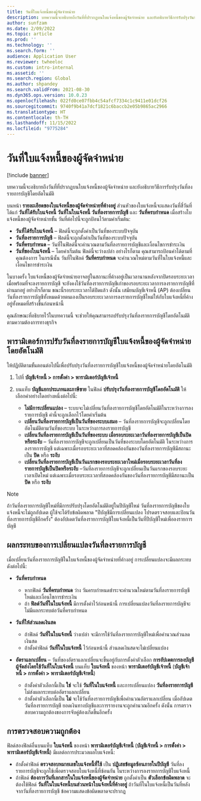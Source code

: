 ```yaml
---
title: วันที่ใบแจ้งหนี้ของผู้จัดจำหน่าย
description: บทความนี้จะอธิบายถึงวันที่ที่ปรากฏบนใบแจ้งหนี้ของผู้จัดจำหน่าย และยังอธิบายวิธีการรับปรุงวันที่ลงรายการบัญชีโดยอัตโนมัติ
author: sunfzam
ms.date: 2/09/2022
ms.topic: article
ms.prod: ''
ms.technology: ''
ms.search.form: ''
audience: Application User
ms.reviewer: twheeloc
ms.custom: intro-internal
ms.assetid: ''
ms.search.region: Global
ms.author: shpandey
ms.search.validFrom: 2021-08-30
ms.dyn365.ops.version: 10.0.23
ms.openlocfilehash: 022fd0ce07fbb4c54afcf7334c1c9411e01dcf26
ms.sourcegitcommit: 9740f9b41a7dcf1821c6baccb2e05b9865ac2966
ms.translationtype: HT
ms.contentlocale: th-TH
ms.lasthandoff: 11/15/2022
ms.locfileid: "9775284"
---
```

# <a name="vendor-invoice-dates"></a>วันที่ใบแจ้งหนี้ของผู้จัดจำหน่าย

[!include [banner](../includes/banner.md)]

บทความนี้จะอธิบายถึงวันที่ที่ปรากฏบนใบแจ้งหนี้ของผู้จัดจำหน่าย และยังอธิบายวิธีการรับปรุงวันที่ลงรายการบัญชีโดยอัตโนมัติ

บนหน้า **รายละเอียดของใบแจ้งหนี้ของผู้จัดจำหน่ายที่ค้างอยู่** ส่วนหัวของใบแจ้งหนี้จะแสดงวันที่สี่วันที่ได้แก่ **วันที่ได้รับใบแจ้งหนี้** **วันที่ในใบแจ้งหนี้** **วันที่ลงรายการบัญชี** และ **วันที่ครบกําหนด** เมื่อสร้างใบแจ้งหนี้ของผู้จัดจำหน่ายขั้น วันที่ต่อไปนี้จะถูกป้อนไว้ตามค่าเริ่มต้น:

- **วันที่ได้รับใบแจ้งหนี้** – ฟิลด์นี้จะถูกตั้งค่าเป็นวันที่ของระบบปัจจุบัน
- **วันที่ลงรายการบัญชี** – ฟิลด์นี้จะถูกตั้งค่าเป็นวันที่ของระบบปัจจุบัน 
- **วันที่ครบกำหนด** – วันที่ในฟิลด์นี้จะคํานวณตามวันที่ลงรายการบัญชีและเงื่อนไขการชำระเงิน
- **วันที่ของใบแจ้งหนี้** – โดยค่าเริ่มต้น ฟิลด์นี้จะว่างเปล่า อย่างไรก็ตาม คุณสามารถป้อนค่าได้ตามที่คุณต้องการ ในกรณีนั้น วันที่ในฟิลด์ **วันที่ครบกำหนด** จะคํานวณใหม่ตามวันที่ในใบแจ้งหนี้และเงื่อนไขการชำระเงิน

ในบางครั้ง ใบแจ้งหนี้ของผู้จัดจำหน่ายอาจอยู่ในสถานะที่ค้างอยู่เป็นเวลานานหลังจากปิดรอบระยะเวลา เมื่อพร้อมที่จะลงรายการบัญชี จะยังคงใช้วันที่ลงรายการบัญชีเก่าของรอบระยะเวลาการลงรายการบัญชีที่ผ่านมาอยู่ อย่างไรก็ตาม ขณะนี้รอบระยะเวลาได้ปิดแล้ว ดังนั้น เสมียนบัญชีเจ้าหนี้ (AP) ต้องเปลี่ยนวันที่ลงรายการบัญชีทั้งหมดด้วยตนเองเป็นรอบระยะเวลาการลงรายการบัญชีใหม่ให้กับใบแจ้งหนี้ที่ค้างอยู่ทั้งหมดที่สร้างขึ้นก่อนหน้านี้

คุณลักษณะที่อธิบายไว้ในบทความนี้ จะช่วยให้คุณสามารถปรับปรุงวันที่ลงรายการบัญชีโดยอัตโนมัติตามความต้องการทางธุรกิจ

## <a name="parameter-for-automatically-adjusting-the-vendor-invoice-posting-date"></a>พารามิเตอร์การปรับวันที่ลงรายการบัญชีใบแจ้งหนี้ของผู้จัดจำหน่ายโดยอัตโนมัติ

ให้ปฏิบัติตามขั้นตอนต่อไปนี้เพื่อปรับปรุงวันที่ลงรายการบัญชีใบแจ้งหนี้ของผู้จัดจำหน่ายโดยอัตโนมัติ

1.  ไปที่ **บัญชีเจ้าหนี้ \> การตั้งค่า \> พารามิเตอร์บัญชีเจ้าหนี้**
2.  บนแท็บ **บัญชีแยกประเภทและภาษีขาย** ในฟิลด์ **ปรับปรุงวันที่ลงรายการบัญชีโดยอัตโนมัติ** ให้เลือกค่าอย่างใดอย่างหนึ่งต่อไปนี้:

    - **ไม่มีการเปลี่ยนแปลง** – ระบบจะไม่เปลี่ยนวันที่ลงรายการบัญชีโดยอัตโนมัติในระหว่างการลงรายการบัญชี ค่านี้จะถูกเลือกไว้โดยค่าเริ่มต้น
    - **เปลี่ยนวันที่ลงรายการบัญชีเป็นวันที่ของระบบเสมอ** – วันที่ลงรายการบัญชีจะถูกเปลี่ยนโดยอัตโนมัติตามวันที่ของระบบ ในระหว่างการลงรายการบัญชี
    - **เปลี่ยนวันที่ลงรายการบัญชีเป็นวันที่ของระบบ เมื่อรอบระยะเวลาวันที่ลงรายการบัญชีเป็นปิดหรือระงับ** – วันที่ลงรายการบัญชีจะถูกเปลี่ยนเป็นวันที่ของระบบโดยอัตโนมัติ ในระหว่างการลงรายการบัญชี แต่เฉพาะเมื่อรอบระยะเวลาที่สอดคล้องกันของวันที่ลงรายการบัญชีมีสถานะเป็น **ปิด** หรือ **ระงับ**
    - **เปลี่ยนวันที่ลงรายการบัญชีเป็นวันแรกของรอบระยะเวลาใหม่เมื่อรอบระยะเวลาวันที่ลงรายการบัญชีเป็นปิดหรือระงับ** –วันที่ลงรายการบัญชีจะถูกเปลี่ยนเป็นวันแรกของรอบระยะเวลาเปิดใหม่ แต่เฉพาะเมื่อรอบระยะเวลาที่สอดคล้องกันของวันที่ลงรายการบัญชีมีสถานะเป็น **ปิด** หรือ **ระงับ**

> [!NOTE]
> ถ้าวันที่ลงรายการบัญชีใหม่ที่มีการปรับปรุงโดยอัตโนมัติอยู่ในปีบัญชีใหม่ วันที่ลงรายการบัญชีของใบแจ้งหนี้จะไม่ถูกอัปเดต ผู้ใช้จะได้รับข้อผิดพลาด "ปีบัญชีมีการเปลี่ยนแปลง โปรดตรวจสอบและป้อนวันที่ลงรายการบัญชีอีกครั้ง" ต้องอัปเดตวันที่ลงรายการบัญชีใบแจ้งหนี้เป็นวันที่ปีบัญชีใหม่เพื่อลงรายการบัญชี

## <a name="impact-of-posting-date-changes"></a>ผลกระทบของการเปลี่ยนแปลงวันที่ลงรายการบัญชี

เมื่อเปลี่ยนวันที่ลงรายการบัญชีในใบแจ้งหนี้ของผู้จัดจำหน่ายที่ค้างอยู่ การเปลี่ยนแปลงจะมีผลกระทบดังต่อไปนี้:

- **วันที่ครบกำหนด**

    - หากฟิลด์ **วันที่ครบกำหนด** ว่าง วันครบกำหนดชำระจะคํานวณใหม่ตามวันที่ลงรายการบัญชีใหม่และเงื่อนไขการชำระเงิน
    - ถ้า **ฟิลด์วันที่ในใบแจ้งหนี้** มีการตั้งค่าไว้ก่อนหน้านี้ การเปลี่ยนแปลงวันที่ลงรายการบัญชีจะไม่มีผลกระทบต่อวันที่ครบกําหนด

- **วันที่ให้ส่วนลดเงินสด**

    - ถ้าฟิลด์ **วันที่ในใบแจ้งหนี้** ว่างเปล่า จะมีการใช้วันที่ลงรายการบัญชีใหม่เพื่อคํานวณส่วนลดเงินสด
    - ถ้าตั้งค่าฟิลด์ **วันที่ในใบแจ้งหนี้** ไว้ก่อนหน้านี้ ส่วนลดเงินสดจะไม่เปลี่ยนแปลง

- **อัตราแลกเปลี่ยน** – วันที่ของอัตราแลกเปลี่ยนจะขึ้นอยู่กับการตั้งค่าตัวเลือก **การอัปเดตการลงบัญชีผู้จัดส่งโดยใช้วันที่ในใบแจ้งหนี้** บนแท็บ **ใบแจ้งหนี้** ของหน้า **พารามิเตอร์บัญชีเจ้าหนี้** (**บัญชีเจ้าหนี้ \> การตั้งค่า \> พารามิเตอร์บัญชีเจ้าหนี้**)

    - ถ้าตั้งค่าตัวเลือกนี้เป็น **ใช่** จะใช้ **วันที่ในใบแจ้งหนี้** และการเปลี่ยนแปลง **วันที่ลงรายการบัญชี** ไม่ส่งผลกระทบต่ออัตราแลกเปลี่ยน
    - ถ้าตั้งค่าตัวเลือกนี้เป็น **ไม่** จะใช้วันที่ลงรายการบัญชีเพื่อคํานวณอัตราแลกเปลี่ยน เมื่ออัปเดตวันที่ลงรายการบัญชี ยอดเงินทางบัญชีและการรายงานจะถูกคำนวณอีกครั้ง ดังนั้น การตรวจสอบความถูกต้องของการจับคู่ต้องเกิดขึ้นอีกครั้ง

## <a name="validation"></a>การตรวจสอบความถูกต้อง

ฟิลด์สองฟิลด์อื่นบนแท็บ **ใบแจ้งหนี้** ของหน้า **พารามิเตอร์บัญชีเจ้าหนี้** (**บัญชีเจ้าหนี้ \> การตั้งค่า \> พารามิเตอร์บัญชีเจ้าหนี้**) มีผลต่อการประมวลผลใบแจ้งหนี้:

- ถ้าตั้งค่าฟิลด์ **ตรวจสอบหมายเลขใบแจ้งหนี้ที่ใช้** เป็น **ปฏิเสธข้อมูลซ้อนภายในปีบัญชี** วันที่ลงรายการบัญชีจะถูกใช้เพื่อตรวจสอบใบแจ้งหนี้ที่ซ้อนกัน ในระหว่างการลงรายการบัญชีใบแจ้งหนี้
- ถ้าฟิลด์ **ต้องการวันที่เอกสารในใบแจ้งหนี้ของผู้จัดจำหน่าย** ถูกตั้งค่าเป็น **ตัวเลือกข้อผิดพลาด** จะต้องใช้ฟิลด์ **วันที่ในใบแจ้งหนี้บนส่วนหน้าใบแจ้งหนี้ที่ค้างอยู่** ถ้าวันที่ในใบแจ้งหนี้เป็นวันที่หลังจากวันที่ลงรายการบัญชี ข้อความแสดงข้อผิดพลาดจะปรากฎ
